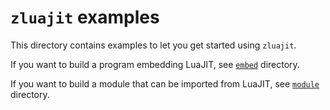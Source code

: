 # `zluajit` examples

This directory contains examples to let you get started using `zluajit`.

If you want to build a program embedding LuaJIT, see
[`embed`](./embed/README.md) directory.

If you want to build a module that can be imported from LuaJIT, see
[`module`](./module/README.md) directory.

